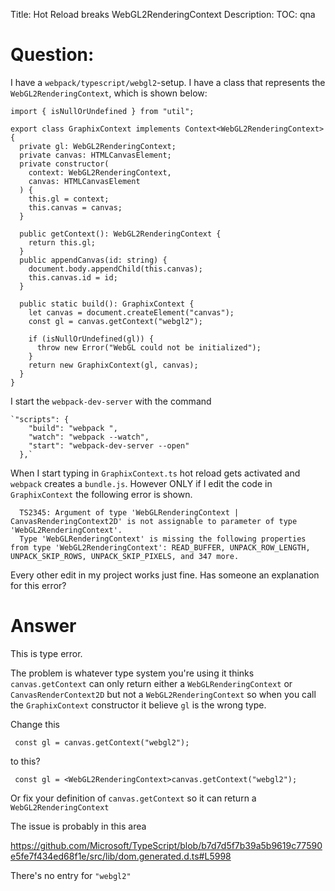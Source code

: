 Title: Hot Reload breaks WebGL2RenderingContext
Description:
TOC: qna

# Question:

I have a `webpack/typescript/webgl2`-setup. I have a class that represents the `WebGL2RenderingContext`, which is shown below:

    import { isNullOrUndefined } from "util";
    
    export class GraphixContext implements Context<WebGL2RenderingContext> {
      private gl: WebGL2RenderingContext;
      private canvas: HTMLCanvasElement;
      private constructor(
        context: WebGL2RenderingContext,
        canvas: HTMLCanvasElement
      ) {
        this.gl = context;
        this.canvas = canvas;
      }
    
      public getContext(): WebGL2RenderingContext {
        return this.gl;
      }
      public appendCanvas(id: string) {
        document.body.appendChild(this.canvas);
        this.canvas.id = id;
      }
    
      public static build(): GraphixContext {
        let canvas = document.createElement("canvas");
        const gl = canvas.getContext("webgl2");
    
        if (isNullOrUndefined(gl)) {
          throw new Error("WebGL could not be initialized");
        }
        return new GraphixContext(gl, canvas);
      }
    }

I start the `webpack-dev-server` with the command 

    `"scripts": {
        "build": "webpack ",
        "watch": "webpack --watch",
        "start": "webpack-dev-server --open"
      },`

When I start typing in `GraphixContext.ts` hot reload gets activated and `webpack` creates a `bundle.js`. However ONLY if I edit the code in `GraphixContext` the following error is shown.

  

      TS2345: Argument of type 'WebGLRenderingContext | CanvasRenderingContext2D' is not assignable to parameter of type 'WebGL2RenderingContext'.
      Type 'WebGLRenderingContext' is missing the following properties from type 'WebGL2RenderingContext': READ_BUFFER, UNPACK_ROW_LENGTH, UNPACK_SKIP_ROWS, UNPACK_SKIP_PIXELS, and 347 more.

Every other edit in my project works just fine. Has someone an explanation for this error?

# Answer

This is type error. 

The problem is whatever type system you're using it thinks `canvas.getContext` can only return either a `WebGLRenderingContext` or `CanvasRenderContext2D` but not a `WebGL2RenderingContext` so when you call the `GraphixContext` constructor it believe `gl` is the wrong type.

Change this

     const gl = canvas.getContext("webgl2");

to this?

     const gl = <WebGL2RenderingContext>canvas.getContext("webgl2");

Or fix your definition of `canvas.getContext` so it can return a `WebGL2RenderingContext`

The issue is probably in this area

https://github.com/Microsoft/TypeScript/blob/b7d7d5f7b39a5b9619c77590e5fe7f434ed68f1e/src/lib/dom.generated.d.ts#L5998

There's no entry for `"webgl2"`


